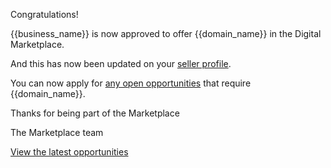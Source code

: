 Congratulations! 

{{business_name}} is now approved to offer {{domain_name}} in the Digital Marketplace. 

And this has now been updated on your [seller profile]({{url_seller_page}}).

You can now apply for [any open opportunities]({{url_latest_opportunities}}) that require {{domain_name}}. 

Thanks for being part of the Marketplace

The Marketplace team

[View the latest opportunities]({{url_latest_opportunities}})
